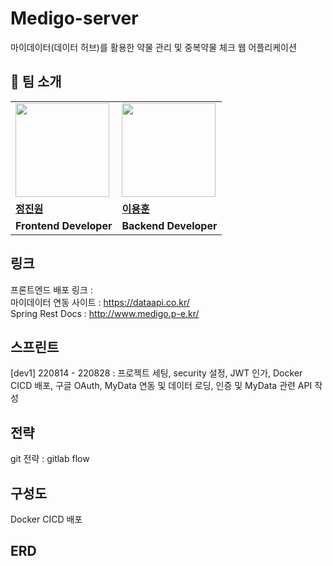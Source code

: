 # Medigo-server
마이데이터(데이터 허브)를 활용한 약물 관리 및 중복약물 체크 웹 어플리케이션

## 👬 팀 소개

<table align=center >
  <tr>
      <td>
        <a href="https://github.com/Jin1won">
            <img src="https://avatars.githubusercontent.com/u/76507701?v=4" width="150px" />
        </a>
    </td>
    <td>
        <a href="https://github.com/YHLEE9753">
            <img src="https://avatars.githubusercontent.com/u/71916223?v=4" width="150px" />
        </a>
    </td>
  </tr>
  <tr>
    <td><b> <a href="https://github.com/Jin1won">정진원</b></td>
    <td><b><a href="https://github.com/YHLEE9753">이용훈</b></td>
  </tr>
  <tr>
    <td><b>Frontend Developer</b></td>
    <td><b>Backend Developer</b></td>
  </tr>
</table>

## 링크
프론트엔드 배포 링크 : <br>
마이데이터 연동 사이트 : https://dataapi.co.kr/ <br>
Spring Rest Docs : http://www.medigo.p-e.kr/

## 스프린트
[dev1] 220814 - 220828 : 프로젝트 세팅, security 설정, JWT 인가, Docker CICD 배포, 구글 OAuth, MyData 연동 및 데이터 로딩, 인증 및 MyData 관련 API 작성

## 전략
git 전략 : gitlab flow

## 구성도
Docker CICD 배포

## ERD